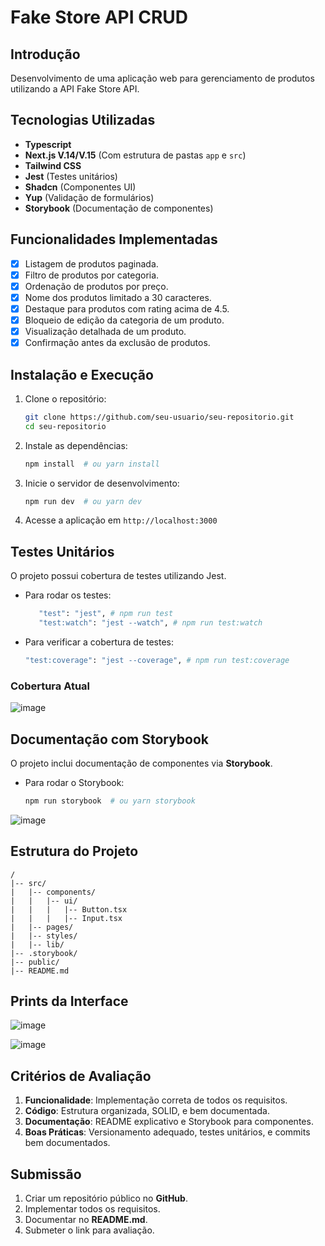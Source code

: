 # Fake Store API CRUD

## Introdução
Desenvolvimento de uma aplicação web para gerenciamento de produtos utilizando a API Fake Store API.

## Tecnologias Utilizadas
- **Typescript**
- **Next.js V.14/V.15** (Com estrutura de pastas `app` e `src`)
- **Tailwind CSS**
- **Jest** (Testes unitários)
- **Shadcn** (Componentes UI)
- **Yup** (Validação de formulários)
- **Storybook** (Documentação de componentes)

## Funcionalidades Implementadas
- [x] Listagem de produtos paginada.
- [x] Filtro de produtos por categoria.
- [x] Ordenação de produtos por preço.
- [x] Nome dos produtos limitado a 30 caracteres.
- [x] Destaque para produtos com rating acima de 4.5.
- [x] Bloqueio de edição da categoria de um produto.
- [x] Visualização detalhada de um produto.
- [x] Confirmação antes da exclusão de produtos.

## Instalação e Execução
1. Clone o repositório:
   ```sh
   git clone https://github.com/seu-usuario/seu-repositorio.git
   cd seu-repositorio
   ```
2. Instale as dependências:
   ```sh
   npm install  # ou yarn install
   ```
3. Inicie o servidor de desenvolvimento:
   ```sh
   npm run dev  # ou yarn dev
   ```
4. Acesse a aplicação em `http://localhost:3000`

## Testes Unitários
O projeto possui cobertura de testes utilizando Jest.
- Para rodar os testes:
  ```sh
     "test": "jest", # npm run test
     "test:watch": "jest --watch", # npm run test:watch
  ```
- Para verificar a cobertura de testes:
  ```sh
  "test:coverage": "jest --coverage", # npm run test:coverage
  ```
### **Cobertura Atual**
![image](https://github.com/user-attachments/assets/49c41076-5915-466c-892a-e87902ec3cf0)

## Documentação com Storybook
O projeto inclui documentação de componentes via **Storybook**.
- Para rodar o Storybook:
  ```sh
  npm run storybook  # ou yarn storybook
  ```
![image](https://github.com/user-attachments/assets/0ec23a6e-9062-43f5-a809-6953201e48e4)

## Estrutura do Projeto
```
/
|-- src/
|   |-- components/
|   |   |-- ui/
|   |   |   |-- Button.tsx
|   |   |   |-- Input.tsx
|   |-- pages/
|   |-- styles/
|   |-- lib/
|-- .storybook/
|-- public/
|-- README.md
```

## Prints da Interface
![image](https://github.com/user-attachments/assets/2026d2d3-81af-4941-9b74-3e650471336c)

![image](https://github.com/user-attachments/assets/70687908-f1c5-435a-8359-3d7e5cccad49)


## Critérios de Avaliação
1. **Funcionalidade**: Implementação correta de todos os requisitos.
2. **Código**: Estrutura organizada, SOLID, e bem documentada.
3. **Documentação**: README explicativo e Storybook para componentes.
4. **Boas Práticas**: Versionamento adequado, testes unitários, e commits bem documentados.

## Submissão
1. Criar um repositório público no **GitHub**.
2. Implementar todos os requisitos.
3. Documentar no **README.md**.
4. Submeter o link para avaliação.

